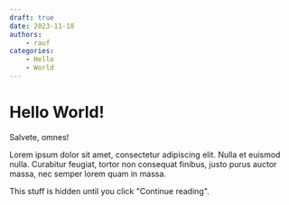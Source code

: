 ```yaml
---
draft: true
date: 2023-11-18
authors:
    - rauf
categories:
    - Hello
    - World
---
```


# Hello World!
Salvete, omnes!

Lorem ipsum dolor sit amet, consectetur adipiscing elit. Nulla et euismod
nulla. Curabitur feugiat, tortor non consequat finibus, justo purus auctor
massa, nec semper lorem quam in massa.

<!-- more -->

This stuff is hidden until you click "Continue reading".


